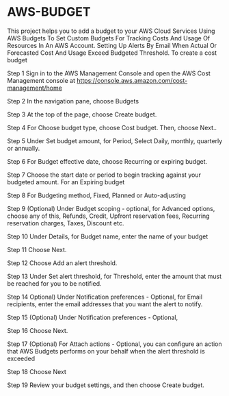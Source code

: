 # AWS-BUDGET
This project helps you to add a budget to your AWS Cloud Services
Using AWS Budgets To Set Custom Budgets For Tracking Costs And Usage Of Resources In An AWS Account. Setting Up Alerts By Email When Actual Or Forecasted Cost And Usage Exceed Budgeted Threshold.
To create a cost budget

Step 1 Sign in to the AWS Management Console and open the AWS Cost Management console at https://console.aws.amazon.com/cost-management/home

Step 2 In the navigation pane, choose Budgets

Step 3 At the top of the page, choose Create budget.

Step 4 For Choose budget type, choose Cost budget. Then, choose Next..

Step 5 Under Set budget amount, for Period, Select Daily, monthly, quarterly or annually.

Step 6 For Budget effective date, choose Recurring or expiring budget.

Step 7 Choose the start date or period to begin tracking against your budgeted amount. For an Expiring budget

Step 8 For Budgeting method, Fixed, Planned or Auto-adjusting

Step 9 (Optional) Under Budget scoping - optional, for Advanced options, choose any of this, Refunds, Credit, Upfront reservation fees, Recurring reservation
charges, Taxes, Discount etc.

Step 10 Under Details, for Budget name, enter the name of your budget

Step 11 Choose Next.

Step 12 Choose Add an alert threshold.

Step 13 Under Set alert threshold, for Threshold, enter the amount that must be reached for you to be notified.

Step 14 Optional) Under Notification preferences - Optional, for Email recipients, enter the email addresses that you want the alert to notify.

Step 15 (Optional) Under Notification preferences - Optional,

Step 16 Choose Next.

Step 17 (Optional) For Attach actions - Optional, you can configure an action that AWS Budgets performs on your behalf when the alert threshold is exceeded

Step 18 Choose Next

Step 19 Review your budget settings, and then choose Create budget.
 


